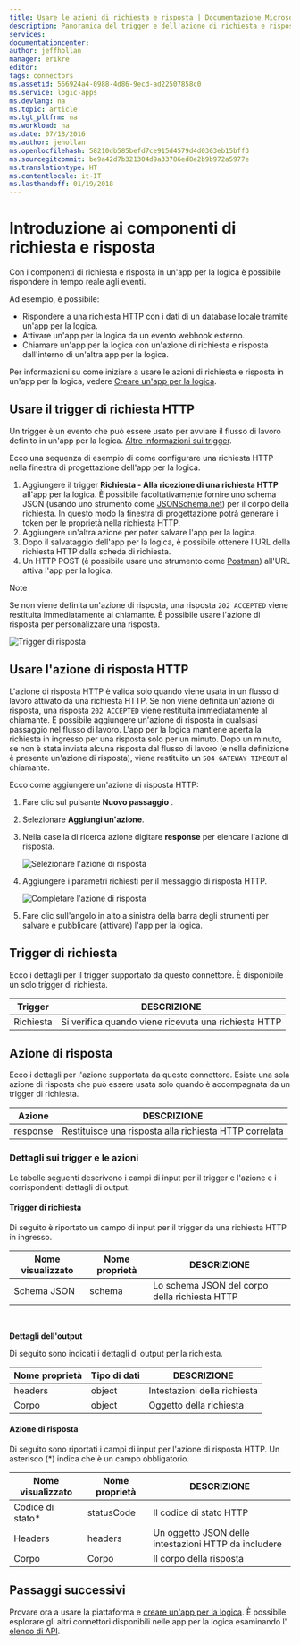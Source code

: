```yaml
---
title: Usare le azioni di richiesta e risposta | Documentazione Microsoft
description: Panoramica del trigger e dell'azione di richiesta e risposta in un'app per la logica di Azure
services: 
documentationcenter: 
author: jeffhollan
manager: erikre
editor: 
tags: connectors
ms.assetid: 566924a4-0988-4d86-9ecd-ad22507858c0
ms.service: logic-apps
ms.devlang: na
ms.topic: article
ms.tgt_pltfrm: na
ms.workload: na
ms.date: 07/18/2016
ms.author: jehollan
ms.openlocfilehash: 58210db585befd7ce915d4579d4d0303eb15bff3
ms.sourcegitcommit: be9a42d7b321304d9a33786ed8e2b9b972a5977e
ms.translationtype: HT
ms.contentlocale: it-IT
ms.lasthandoff: 01/19/2018
---
```

# <a name="get-started-with-the-request-and-response-components"></a>Introduzione ai componenti di richiesta e risposta
Con i componenti di richiesta e risposta in un'app per la logica è possibile rispondere in tempo reale agli eventi.

Ad esempio, è possibile:

* Rispondere a una richiesta HTTP con i dati di un database locale tramite un'app per la logica.
* Attivare un'app per la logica da un evento webhook esterno.
* Chiamare un'app per la logica con un'azione di richiesta e risposta dall'interno di un'altra app per la logica.

Per informazioni su come iniziare a usare le azioni di richiesta e risposta in un'app per la logica, vedere [Creare un'app per la logica](../logic-apps/quickstart-create-first-logic-app-workflow.md).

## <a name="use-the-http-request-trigger"></a>Usare il trigger di richiesta HTTP
Un trigger è un evento che può essere usato per avviare il flusso di lavoro definito in un'app per la logica. [Altre informazioni sui trigger](connectors-overview.md).

Ecco una sequenza di esempio di come configurare una richiesta HTTP nella finestra di progettazione dell'app per la logica.

1. Aggiungere il trigger **Richiesta - Alla ricezione di una richiesta HTTP** all'app per la logica. È possibile facoltativamente fornire uno schema JSON (usando uno strumento come [JSONSchema.net](http://jsonschema.net)) per il corpo della richiesta. In questo modo la finestra di progettazione potrà generare i token per le proprietà nella richiesta HTTP.
2. Aggiungere un'altra azione per poter salvare l'app per la logica.
3. Dopo il salvataggio dell'app per la logica, è possibile ottenere l'URL della richiesta HTTP dalla scheda di richiesta.
4. Un HTTP POST (è possibile usare uno strumento come [Postman](https://www.getpostman.com/)) all'URL attiva l'app per la logica.

> [!NOTE]
> Se non viene definita un'azione di risposta, una risposta `202 ACCEPTED` viene restituita immediatamente al chiamante. È possibile usare l'azione di risposta per personalizzare una risposta.
> 
> 

![Trigger di risposta](./media/connectors-native-reqres/using-trigger.png)

## <a name="use-the-http-response-action"></a>Usare l'azione di risposta HTTP
L'azione di risposta HTTP è valida solo quando viene usata in un flusso di lavoro attivato da una richiesta HTTP. Se non viene definita un'azione di risposta, una risposta `202 ACCEPTED` viene restituita immediatamente al chiamante.  È possibile aggiungere un'azione di risposta in qualsiasi passaggio nel flusso di lavoro. L'app per la logica mantiene aperta la richiesta in ingresso per una risposta solo per un minuto.  Dopo un minuto, se non è stata inviata alcuna risposta dal flusso di lavoro (e nella definizione è presente un'azione di risposta), viene restituito un `504 GATEWAY TIMEOUT` al chiamante.

Ecco come aggiungere un'azione di risposta HTTP:

1. Fare clic sul pulsante **Nuovo passaggio** .
2. Selezionare **Aggiungi un'azione**.
3. Nella casella di ricerca azione digitare **response** per elencare l'azione di risposta.
   
    ![Selezionare l'azione di risposta](./media/connectors-native-reqres/using-action-1.png)
4. Aggiungere i parametri richiesti per il messaggio di risposta HTTP.
   
    ![Completare l'azione di risposta](./media/connectors-native-reqres/using-action-2.png)
5. Fare clic sull'angolo in alto a sinistra della barra degli strumenti per salvare e pubblicare (attivare) l'app per la logica.

## <a name="request-trigger"></a>Trigger di richiesta
Ecco i dettagli per il trigger supportato da questo connettore. È disponibile un solo trigger di richiesta.

| Trigger | DESCRIZIONE |
| --- | --- |
| Richiesta |Si verifica quando viene ricevuta una richiesta HTTP |

## <a name="response-action"></a>Azione di risposta
Ecco i dettagli per l'azione supportata da questo connettore. Esiste una sola azione di risposta che può essere usata solo quando è accompagnata da un trigger di richiesta.

| Azione | DESCRIZIONE |
| --- | --- |
| response |Restituisce una risposta alla richiesta HTTP correlata |

### <a name="trigger-and-action-details"></a>Dettagli sui trigger e le azioni
Le tabelle seguenti descrivono i campi di input per il trigger e l'azione e i corrispondenti dettagli di output.

#### <a name="request-trigger"></a>Trigger di richiesta
Di seguito è riportato un campo di input per il trigger da una richiesta HTTP in ingresso.

| Nome visualizzato | Nome proprietà | DESCRIZIONE |
| --- | --- | --- |
| Schema JSON |schema |Lo schema JSON del corpo della richiesta HTTP |

<br>

**Dettagli dell'output**

Di seguito sono indicati i dettagli di output per la richiesta.

| Nome proprietà | Tipo di dati | DESCRIZIONE |
| --- | --- | --- |
| headers |object |Intestazioni della richiesta |
| Corpo |object |Oggetto della richiesta |

#### <a name="response-action"></a>Azione di risposta
Di seguito sono riportati i campi di input per l'azione di risposta HTTP. Un asterisco (*) indica che è un campo obbligatorio.

| Nome visualizzato | Nome proprietà | DESCRIZIONE |
| --- | --- | --- |
| Codice di stato* |statusCode |Il codice di stato HTTP |
| Headers |headers |Un oggetto JSON delle intestazioni HTTP da includere |
| Corpo |Corpo |Il corpo della risposta |

## <a name="next-steps"></a>Passaggi successivi
Provare ora a usare la piattaforma e [creare un'app per la logica](../logic-apps/quickstart-create-first-logic-app-workflow.md). È possibile esplorare gli altri connettori disponibili nelle app per la logica esaminando l' [elenco di API](apis-list.md).

